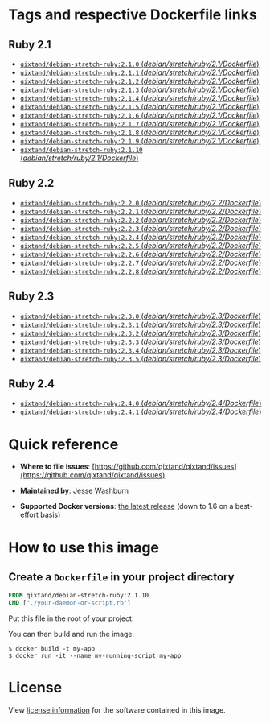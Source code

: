 # Tags and respective Dockerfile links

## Ruby 2.1
- [`qixtand/debian-stretch-ruby:2.1.0` (*debian/stretch/ruby/2.1/Dockerfile*)](https://github.com/qixtand/qixtand/blob/b35da83641a48b1afd7ae4d525daef7dd189e10c/ruby/2.1/debian/stretch/Dockerfile)
- [`qixtand/debian-stretch-ruby:2.1.1` (*debian/stretch/ruby/2.1/Dockerfile*)](https://github.com/qixtand/qixtand/blob/0d9d63b4b2aedf815345cbfafdf0efe756f77664/ruby/2.1/debian/stretch/Dockerfile)
- [`qixtand/debian-stretch-ruby:2.1.2` (*debian/stretch/ruby/2.1/Dockerfile*)](https://github.com/qixtand/qixtand/blob/5518af18d20c1c9f4e20a01011f97cf66a844c28/ruby/2.1/debian/stretch/Dockerfile)
- [`qixtand/debian-stretch-ruby:2.1.3` (*debian/stretch/ruby/2.1/Dockerfile*)](https://github.com/qixtand/qixtand/blob/f38db22e7a4b7913184e15d11712420957fee036/ruby/2.1/debian/stretch/Dockerfile)
- [`qixtand/debian-stretch-ruby:2.1.4` (*debian/stretch/ruby/2.1/Dockerfile*)](https://github.com/qixtand/qixtand/blob/a4ffc5631678ec7d1e28077bcb0592dabcc467b7/ruby/2.1/debian/stretch/Dockerfile)
- [`qixtand/debian-stretch-ruby:2.1.5` (*debian/stretch/ruby/2.1/Dockerfile*)](https://github.com/qixtand/qixtand/blob/7d6ee26dbde92b5ff925383542992e10b543462b/ruby/2.1/debian/stretch/Dockerfile)
- [`qixtand/debian-stretch-ruby:2.1.6` (*debian/stretch/ruby/2.1/Dockerfile*)](https://github.com/qixtand/qixtand/blob/b86b9034cf4d50f44ec5dbbff4f1b4136ceff6d5/ruby/2.1/debian/stretch/Dockerfile)
- [`qixtand/debian-stretch-ruby:2.1.7` (*debian/stretch/ruby/2.1/Dockerfile*)](https://github.com/qixtand/qixtand/blob/5bed2c58e6e0c2728c7284a070740550c700484b/ruby/2.1/debian/stretch/Dockerfile)
- [`qixtand/debian-stretch-ruby:2.1.8` (*debian/stretch/ruby/2.1/Dockerfile*)](https://github.com/qixtand/qixtand/blob/53dadbed05586a8137720a21bdf8116ab635ae41/ruby/2.1/debian/stretch/Dockerfile)
- [`qixtand/debian-stretch-ruby:2.1.9` (*debian/stretch/ruby/2.1/Dockerfile*)](https://github.com/qixtand/qixtand/blob/b953fbeedcf3f440f6755e33dbcdf6527af62f9a/ruby/2.1/debian/stretch/Dockerfile)
- [`qixtand/debian-stretch-ruby:2.1.10` (*debian/stretch/ruby/2.1/Dockerfile*)](https://github.com/qixtand/qixtand/blob/f44aa713bc647d629d37c6a281cb22da0c765841/ruby/2.1/debian/stretch/Dockerfile)

## Ruby 2.2
- [`qixtand/debian-stretch-ruby:2.2.0` (*debian/stretch/ruby/2.2/Dockerfile*)](https://github.com/qixtand/qixtand/blob/c52e9ee5de3a51a63226704d35a46f317e3aa3d2/ruby/2.2/debian/stretch/Dockerfile)
- [`qixtand/debian-stretch-ruby:2.2.1` (*debian/stretch/ruby/2.2/Dockerfile*)](https://github.com/qixtand/qixtand/blob/9a6ecd1cc0bc0702bd9f04a689485696fc96a2b2/ruby/2.2/debian/stretch/Dockerfile)
- [`qixtand/debian-stretch-ruby:2.2.2` (*debian/stretch/ruby/2.2/Dockerfile*)](https://github.com/qixtand/qixtand/blob/454f39ba4e870aea36ebfa8d2648dc5b419d569f/ruby/2.2/debian/stretch/Dockerfile)
- [`qixtand/debian-stretch-ruby:2.2.3` (*debian/stretch/ruby/2.2/Dockerfile*)](https://github.com/qixtand/qixtand/blob/189ffe51df7b2c013c3ca212171485c0c73ba4ac/ruby/2.2/debian/stretch/Dockerfile)
- [`qixtand/debian-stretch-ruby:2.2.4` (*debian/stretch/ruby/2.2/Dockerfile*)](https://github.com/qixtand/qixtand/blob/c7340101467cb52869d29335b97bde432e0754f5/ruby/2.2/debian/stretch/Dockerfile)
- [`qixtand/debian-stretch-ruby:2.2.5` (*debian/stretch/ruby/2.2/Dockerfile*)](https://github.com/qixtand/qixtand/blob/1a281a748851dd9762ffaf47fe05054fcaf2471b/ruby/2.2/debian/stretch/Dockerfile)
- [`qixtand/debian-stretch-ruby:2.2.6` (*debian/stretch/ruby/2.2/Dockerfile*)](https://github.com/qixtand/qixtand/blob/ba41191e04aaa915e65b3b68a1c788f1eb06e130/ruby/2.2/debian/stretch/Dockerfile)
- [`qixtand/debian-stretch-ruby:2.2.7` (*debian/stretch/ruby/2.2/Dockerfile*)](https://github.com/qixtand/qixtand/blob/cb4300c79235553aa3432d11178538f8ff905989/ruby/2.2/debian/stretch/Dockerfile)
- [`qixtand/debian-stretch-ruby:2.2.8` (*debian/stretch/ruby/2.2/Dockerfile*)](https://github.com/qixtand/qixtand/blob/d7342cc3143c2ed9399699c844f6d6ddf4849760/ruby/2.2/debian/stretch/Dockerfile)

## Ruby 2.3
- [`qixtand/debian-stretch-ruby:2.3.0` (*debian/stretch/ruby/2.3/Dockerfile*)](https://github.com/qixtand/qixtand/blob/35b3b6fff806b3d0044dcbdc5db735d8eadd3b57/ruby/2.3/debian/stretch/Dockerfile)
- [`qixtand/debian-stretch-ruby:2.3.1` (*debian/stretch/ruby/2.3/Dockerfile*)](https://github.com/qixtand/qixtand/blob/36ae5d6a8061525d74c13b8e752389537d640dc3/ruby/2.3/debian/stretch/Dockerfile)
- [`qixtand/debian-stretch-ruby:2.3.2` (*debian/stretch/ruby/2.3/Dockerfile*)](https://github.com/qixtand/qixtand/blob/74275cdce443e7bfa8f36786f63afe6e8f5167f7/ruby/2.3/debian/stretch/Dockerfile)
- [`qixtand/debian-stretch-ruby:2.3.3` (*debian/stretch/ruby/2.3/Dockerfile*)](https://github.com/qixtand/qixtand/blob/2e93f2991b3515d46def2aaffa5e6ac29a1293a0/ruby/2.3/debian/stretch/Dockerfile)
- [`qixtand/debian-stretch-ruby:2.3.4` (*debian/stretch/ruby/2.3/Dockerfile*)](https://github.com/qixtand/qixtand/blob/e6009c90da416577e32c9a5973ccee741ee1ab4c/ruby/2.3/debian/stretch/Dockerfile)
- [`qixtand/debian-stretch-ruby:2.3.5` (*debian/stretch/ruby/2.3/Dockerfile*)](https://github.com/qixtand/qixtand/blob/89971f6e7e502b98788d94fe3ac9a31d9b689625/ruby/2.3/debian/stretch/Dockerfile)

## Ruby 2.4
- [`qixtand/debian-stretch-ruby:2.4.0` (*debian/stretch/ruby/2.4/Dockerfile*)](https://github.com/qixtand/qixtand/blob/deca347bb31877d48d2e8b169c10171697f3b1be/ruby/2.4/debian/stretch/Dockerfile)
- [`qixtand/debian-stretch-ruby:2.4.1` (*debian/stretch/ruby/2.4/Dockerfile*)](https://github.com/qixtand/qixtand/blob/0ee106a8fe580d910569a3899a5e01b5f09211c6/ruby/2.4/debian/stretch/Dockerfile)

# Quick reference
-	**Where to file issues**:
	[https://github.com/qixtand/qixtand/issues](https://github.com/qixtand/qixtand/issues)

-	**Maintained by**:
	[Jesse Washburn](https://github.com/qixtand/qixtand)

-	**Supported Docker versions**:
	[the latest release](https://github.com/docker/docker-ce/releases/latest) (down to 1.6 on a best-effort basis)

# How to use this image

## Create a `Dockerfile` in your project directory

```dockerfile
FROM qixtand/debian-stretch-ruby:2.1.10
CMD ["./your-daemon-or-script.rb"]
```

Put this file in the root of your project.

You can then build and run the image:

```console
$ docker build -t my-app .
$ docker run -it --name my-running-script my-app
```

# License
View [license information](https://www.ruby-lang.org/en/about/license.txt) for the software contained in this image.
